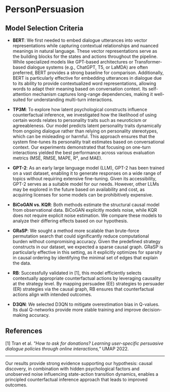 # PersonPersuasion

## Model Selection Criteria

- **BERT**: We first needed to embed dialogue utterances into vector representations while capturing contextual relationships and nuanced meanings in natural language. These vector representations serve as the building blocks for the states and actions throughout the pipeline. While specialized models like GPT-based architectures or Transformer-based dialogue systems (e.g., ChatGPT, T5, or LaMDA) are often preferred, BERT provides a strong baseline for comparison. Additionally, BERT is particularly effective for embedding utterances in dialogue due to its ability to provide contextualized word representations, allowing words to adapt their meaning based on conversation context. Its self-attention mechanism captures long-range dependencies, making it well-suited for understanding multi-turn interactions.

- **TP3M**: To explore how latent psychological constructs influence counterfactual inference, we investigated how the likelihood of using certain words relates to personality traits such as neuroticism or agreeableness. Our model predicts latent personality traits dynamically from ongoing dialogue rather than relying on personality stereotypes, which can be misleading or harmful. This approach ensures that the system fine-tunes its personality trait estimates based on conversational context. Our experiments demonstrated that focusing on one-turn interactions yielded the best performance across various evaluation metrics (MSE, RMSE, MAPE, R², and MAE).

- **GPT-2**: As an early large language model (LLM), GPT-2 has been trained on a vast dataset, enabling it to generate responses on a wide range of topics without requiring extensive fine-tuning. Given its accessibility, GPT-2 serves as a suitable model for our needs. However, other LLMs may be explored in the future based on availability and cost, as acquiring licenses for some models can be prohibitively expensive.

- **BiCoGAN vs. KQR**: Both methods estimate the structural causal model from observational data. BiCoGAN explicitly models noise, while KQR does not require explicit noise estimation. We compare these models to analyze their differing effects based on our hypothesis.

- **GRaSP**: We sought a method more scalable than brute-force permutation search that could significantly reduce computational burden without compromising accuracy. Given the predefined strategy constructs in our dataset, we expected a sparse causal graph. GRaSP is particularly effective in this setting, as it explicitly optimizes for sparsity in causal ordering by identifying the minimal set of edges that explain the data.

- **RB**: Successfully validated in [1], this model efficiently selects contextually appropriate counterfactual actions by leveraging causality at the strategy level. By mapping persuadee (EE) strategies to persuader (ER) strategies via the causal graph, RB ensures that counterfactual actions align with intended outcomes.

- **D3QN**: We selected D3QN to mitigate overestimation bias in Q-values. Its dual Q-networks provide more stable training and improve decision-making accuracy.

## References

[1] Tran et al. *"How to ask for donations? Learning user-specific persuasive dialogue policies through online interactions,"* UMAP 2022.

---

Our results provide strong evidence supporting our hypothesis: causal discovery, in combination with hidden psychological factors and unobserved noise influencing state-action transition dynamics, enables a principled counterfactual inference approach that leads to improved outcomes.
